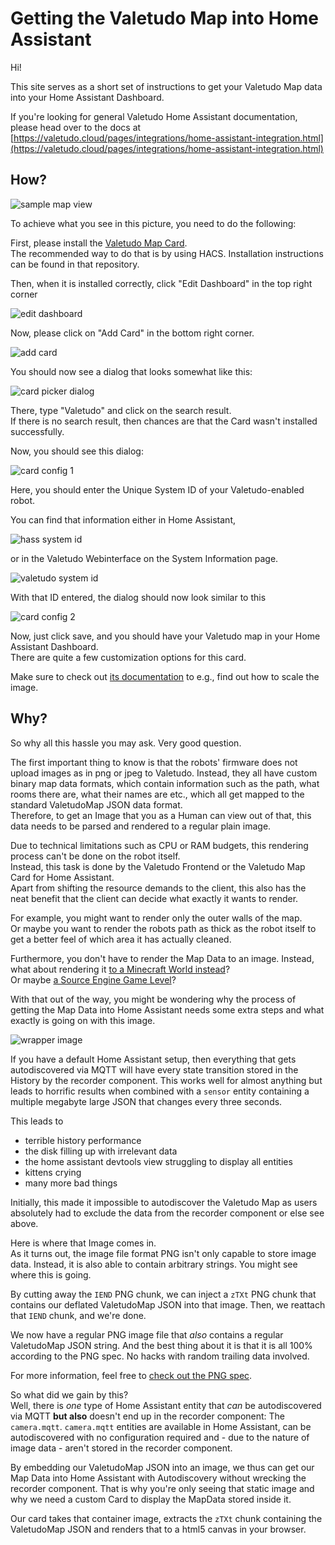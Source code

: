 # Getting the Valetudo Map into Home Assistant

Hi!

This site serves as a short set of instructions to get your Valetudo Map data into your Home Assistant Dashboard.

If you're looking for general Valetudo Home Assistant documentation, please head over to the docs at<br/>
[https://valetudo.cloud/pages/integrations/home-assistant-integration.html](https://valetudo.cloud/pages/integrations/home-assistant-integration.html)

## How?

![sample map view](./img/card_sample.png)

To achieve what you see in this picture, you need to do the following:

First, please install the [Valetudo Map Card](https://github.com/Hypfer/lovelace-valetudo-map-card).<br/>
The recommended way to do that is by using HACS. Installation instructions can be found in that repository.

Then, when it is installed correctly, click "Edit Dashboard" in the top right corner

![edit dashboard](./img/edit_dashboard.png)

Now, please click on "Add Card" in the bottom right corner.

![add card](./img/add_card.png)

You should now see a dialog that looks somewhat like this:

![card picker dialog](./img/card_picker_dialog.png)

There, type "Valetudo" and click on the search result.<br/>
If there is no search result, then chances are that the Card wasn't installed successfully.

Now, you should see this dialog:

![card config 1](./img/card_config_1.png)

Here, you should enter the Unique System ID of your Valetudo-enabled robot.

You can find that information either in Home Assistant,

![hass system id](./img/devices_system_id.png)

or in the Valetudo Webinterface on the System Information page.

![valetudo system id](./img/valetudo_system_id.png)

With that ID entered, the dialog should now look similar to this

![card config 2](./img/card_config_2.png)

Now, just click save, and you should have your Valetudo map in your Home Assistant Dashboard.<br/>
There are quite a few customization options for this card.

Make sure to check out [its documentation](https://github.com/Hypfer/lovelace-valetudo-map-card#options) to e.g., find out how to scale the image.

## Why?

So why all this hassle you may ask. Very good question.

The first important thing to know is that the robots' firmware does not upload images as in png or jpeg to Valetudo.
Instead, they all have custom binary map data formats, which contain information such as the path, what rooms there are, what their names are etc., which all get mapped to the standard ValetudoMap JSON data format.<br/>
Therefore, to get an Image that you as a Human can view out of that, this data needs to be parsed and rendered to a regular plain image.

Due to technical limitations such as CPU or RAM budgets, this rendering process can't be done on the robot itself.<br/>
Instead, this task is done by the Valetudo Frontend or the Valetudo Map Card for Home Assistant.<br/>
Apart from shifting the resource demands to the client, this also has the neat benefit that the client can decide what exactly it wants to render.

For example, you might want to render only the outer walls of the map.<br/>
Or maybe you want to render the robots path as thick as the robot itself to get a better feel of which area it has actually cleaned.

Furthermore, you don't have to render the Map Data to an image. Instead, what about rendering it [to a Minecraft World instead](https://github.com/Hypfer/Valetudo-Minecraft-Mapper)?<br/>
Or maybe [a Source Engine Game Level](https://github.com/Sch1nken/Valetudo-To-VMF)?


With that out of the way, you might be wondering why the process of getting the Map Data into Home Assistant needs some extra steps and what exactly is going on with this image.

![wrapper image](./img/wrapper_image.png)

If you have a default Home Assistant setup, then everything that gets autodiscovered via MQTT will have every state transition stored in the History by the
recorder component. This works well for almost anything but leads to horrific results when combined with a `sensor` entity containing a multiple megabyte large JSON that changes every three seconds.

This leads to
- terrible history performance
- the disk filling up with irrelevant data
- the home assistant devtools view struggling to display all entities
- kittens crying
- many more bad things

Initially, this made it impossible to autodiscover the Valetudo Map as users absolutely had to exclude the data from the recorder component or else see above.

Here is where that Image comes in.<br/>
As it turns out, the image file format PNG isn't only capable to store image data.
Instead, it is also able to contain arbitrary strings. You might see where this is going.

By cutting away the `IEND` PNG chunk, we can inject a `zTXt` PNG chunk that contains our deflated ValetudoMap JSON into that image.
Then, we reattach that `IEND` chunk, and we're done.

We now have a regular PNG image file that _also_ contains a regular ValetudoMap JSON string.
And the best thing about it is that it is all 100% according to the PNG spec. No hacks with random trailing data involved.

For more information, feel free to [check out the PNG spec](https://www.w3.org/TR/2003/REC-PNG-20031110/).


So what did we gain by this?<br/>
Well, there is _one_ type of Home Assistant entity that _can_ be autodiscovered via MQTT **but also** doesn't end up in the recorder component: The `camera.mqtt`.
`camera.mqtt` entities are available in Home Assistant, can be autodiscovered with no configuration required and - due to the nature of image data - aren't stored in the recorder component.

By embedding our ValetudoMap JSON into an image, we thus can get our Map Data into Home Assistant with Autodiscovery without wrecking the recorder component.
That is why you're only seeing that static image and why we need a custom Card to display the MapData stored inside it.

Our card takes that container image, extracts the `zTXt` chunk containing the ValetudoMap JSON and renders that to a html5 canvas in your browser.